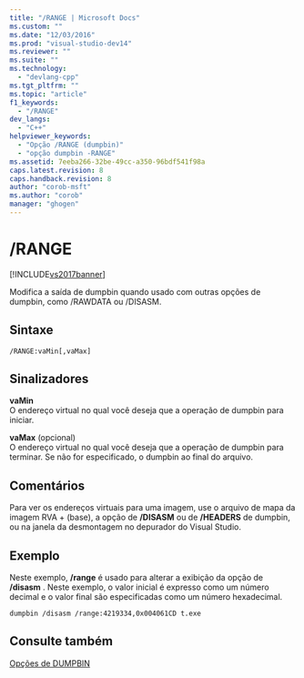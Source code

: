 ```yaml
---
title: "/RANGE | Microsoft Docs"
ms.custom: ""
ms.date: "12/03/2016"
ms.prod: "visual-studio-dev14"
ms.reviewer: ""
ms.suite: ""
ms.technology: 
  - "devlang-cpp"
ms.tgt_pltfrm: ""
ms.topic: "article"
f1_keywords: 
  - "/RANGE"
dev_langs: 
  - "C++"
helpviewer_keywords: 
  - "Opção /RANGE (dumpbin)"
  - "opção dumpbin -RANGE"
ms.assetid: 7eeba266-32be-49cc-a350-96bdf541f98a
caps.latest.revision: 8
caps.handback.revision: 8
author: "corob-msft"
ms.author: "corob"
manager: "ghogen"
---
```

# /RANGE
[!INCLUDE[vs2017banner](../../assembler/inline/includes/vs2017banner.md)]

Modifica a saída de dumpbin quando usado com outras opções de dumpbin, como \/RAWDATA ou \/DISASM.  
  
## Sintaxe  
  
```  
/RANGE:vaMin[,vaMax]  
```  
  
## Sinalizadores  
 **vaMin**  
 O endereço virtual no qual você deseja que a operação de dumpbin para iniciar.  
  
 **vaMax** \(opcional\)  
 O endereço virtual no qual você deseja que a operação de dumpbin para terminar.  Se não for especificado, o dumpbin ao final do arquivo.  
  
## Comentários  
 Para ver os endereços virtuais para uma imagem, use o arquivo de mapa da imagem RVA \+ \(base\), a opção de **\/DISASM** ou de **\/HEADERS** de dumpbin, ou na janela da desmontagem no depurador do Visual Studio.  
  
## Exemplo  
 Neste exemplo, **\/range** é usado para alterar a exibição da opção de **\/disasm** .  Neste exemplo, o valor inicial é expresso como um número decimal e o valor final são especificadas como um número hexadecimal.  
  
```  
dumpbin /disasm /range:4219334,0x004061CD t.exe  
```  
  
## Consulte também  
 [Opções de DUMPBIN](../../build/reference/dumpbin-options.md)